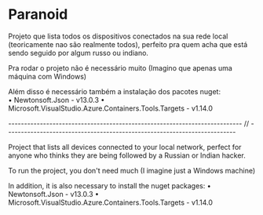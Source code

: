 # Paranoid
Projeto que lista todos os dispositivos conectados na sua rede local (teoricamente nao são realmente todos), perfeito pra quem acha que está sendo seguido por algum russo ou indiano.

Pra rodar o projeto não é necessário muito (Imagino que apenas uma máquina com Windows)

Além disso é necessário também a instalação dos pacotes nuget:  
   • Newtonsoft.Json - v13.0.3 
   • Microsoft.VisualStudio.Azure.Containers.Tools.Targets - v1.14.0 

-------------------------------------------------------------------------- // -------------------------------------------------------------------------

Project that lists all devices connected to your local network, perfect for anyone who thinks they are being followed by a Russian or Indian hacker.

To run the project, you don't need much (I imagine just a Windows machine)

In addition, it is also necessary to install the nuget packages:
   • Newtonsoft.Json - v13.0.3
   • Microsoft.VisualStudio.Azure.Containers.Tools.Targets - v1.14.0 
